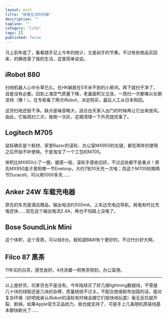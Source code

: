 ```yaml
---
layout: post
title: "改善生活的利器"
description: ""
tagline: ""
category: "life"
tags: []
published: false
---
```


马上到年底了，看看随手记上今年的统计，又是剁手的节奏。不过有些商品买回来，的确改善了我的生活，这里简单说说。

## iRobot 880

扫地机器人心中长草已久。在HK蜗居在5平米不到的小房间，两下就扫干净了，自是没有必要。回到上海空气质量下降，老巢面积又见涨，一周扫一次都难以长期坚持（懒！）。在专柜看了两次iRobot，决定购买，最后人工从日本购回。

这货扫地还挺干净。缺点是噪音略大，适合白天家人出门的时候再让它出来放风。由此，它每周扫三次，我倒一次灰，定期清理一下外壳就完事了。

## Logitech M705

鼠标确实是个耗材，家里Razor的滚轮、办公室MX950的左键，都在两年的使用之后开始不听使唤。于是淘宝了一个工包的M705。

体积比MX950小了一圈，握感一般，滚轮手感依旧好。不过这些都不是重点！原先MX950盒子里附赠一节Eneloop，大约7到10天充一次电；而这个M705附赠两节Duracell，可以用1000多天……

## Anker 24W 车载充电器

原先的车充是酒店赠品，输出电流约500mA。上车边充电边导航，耗电有时比充电还快……现在这个输出电流2.4A，再也不怕路上没电了。

## Bose SoundLink Mini

这个体积，这个音质，可以给8分。我知道B&W有个更好的，不过代价好大啊。

## Filco 87 黑茶

11年买的白茶，感觉良好。4月添置一把黑茶侧刻，办公室用。


---

以上是好货，坑爹货也不是没有。今年陆续买了好几根lightning数据线，不管是几十块的绿联还是几块的杂牌，质量统统不过关。不配合绝缘胶布加固的话，面对复杂环境（好吧我承认iRobot的滚轮有时候会跟它们愉快地玩耍）毫无反抗就开裂、断掉。如果Apple官方正品给力，我也就支持了，可是手上几条随机原装线基本都快断光了……

